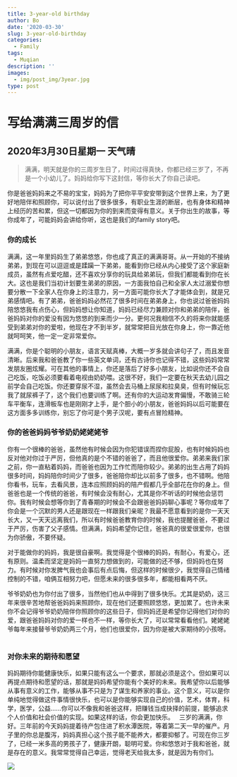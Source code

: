 ```yaml
---
title: 3-year-old birthday
author: Bo
date: '2020-03-30'
slug: 3-year-old-birthday
categories:
  - Family
tags:
  - Muqian
description: ''
images:
  - img/post_img/3year.jpg
type: post
---
```



# 写给满满三周岁的信 

## 2020年3月30日星期一 天气晴


> 满满，明天就是你的三周岁生日了，时间过得真快，你都已经三岁了，不再是一个小幼儿了。妈妈给你写下这封信，等你长大了你自己读吧。

你是爸爸妈妈来之不易的宝宝，妈妈为了把你平平安安带到这个世界上来，为了更好地陪伴和照顾你，可以说付出了很多很多，有职业生涯的断层，也有身体和精神上经历的苦和累，但这一切都因为你的到来而变得有意义。关于你出生的故事，等你成年了，可能妈妈会讲给你听，这也是我们的family story吧。
 
### 你的成长

满满，这一年里妈妈生了弟弟悠悠，你也成了真正的满满哥哥。从一开始的不接纳弟弟，到现在可以逗逗或是蹂躏一下弟弟，能看到你已经从内心接受了这个家庭新成员，虽然有点爱吃醋，还不喜欢分享你的玩具给弟弟玩，但我们都能看到你在长大。这也是我们当初计划要生弟弟的原因，一方面我怕自己和全家人太过溺爱你想要分散一下全家人在你身上的注意力，另一方面可能你长大了才能体会到，就是兄弟感情吧。有了弟弟，爸爸妈妈必然花了很多时间在弟弟身上，你也说过爸爸妈妈陪悠悠我有点伤心，但妈妈想让你知道，妈妈已经尽力兼顾对你和弟弟的陪伴，爸爸妈妈对你的爱没有因为悠悠的到来而少一分。更何况我相信不久的将来你就能感受到弟弟对你的爱啦，他现在才不到半岁，就常常把目光放在你身上，你一靠近他就呵呵笑，他一定一定非常爱你。

满满，你是个聪明的小朋友，语言天赋真棒，大概一岁多就会讲句子了，而且发音清晰。后来我和爸爸教了你一些英文单词，还有古诗你也记得不错，这些妈妈常常发朋友圈炫耀。可在其他的事情上，你还是落后了好多小朋友，比如说你还不会自己吃饭，吃饭必须要看着电视由奶奶喂。这很不好，我们一定要在秋天去幼儿园之前学会自己吃饭。你还要穿尿不湿，虽然会去马桶上尿尿和拉臭臭，但有时候玩忘我了就尿裤子了，这个我们也要训练了啊。还有你的大运动发育偏慢，不敢骑三轮车平衡车，连滑板车也是刚刚才上手，是个胆小的小朋友，爸爸妈妈以后可能要在这方面多多训练你，别忘了你可是个男子汉呢，要有点冒险精神。
 
### 你的爸爸妈妈爷爷奶奶姥姥姥爷

你有一个很棒的爸爸，虽然他有时候会因为你犯错误而捏你屁股，也有时候妈妈也反对他对你过于严厉，但他真的是个不错的爸爸了，而且他很爱你。弟弟来我们家之前，你一直粘着妈妈，而爸爸也因为工作忙而陪你较少。弟弟的出生占用了妈妈很多时间，妈妈陪你时间少了很多，爸爸陪你却比以前多了很多，也不错啊。他陪你看书，玩车，去看风景，连本应照顾妈妈的陪产假都几乎全部花在你的身上。但爸爸也是一个传统的爸爸，有时候会没有耐心，尤其是你不听话的时候他会惩罚你。我有时候会想等你到了青春期的时候会不会跟爸爸妈妈聊心事呢？等你成年了你会是一个沉默的男人还是跟现在一样跟我们亲昵？我最不愿意看到的是你一天天长大，又一天天远离我们，所以有时候爸爸教育你的时候，我也提醒爸爸，不要过于严厉，伤害了父子感情。但满满，妈妈希望你记住，爸爸真的很爱很爱你，也很为你骄傲，不要怀疑。

对于能做你的妈妈，我是很自豪啊。我觉得是个很棒的妈妈，有耐心，有爱心，还有原则。温柔而坚定是妈妈一直努力想做到的，可能做的还不够，但妈妈也在努力。有时候对你发脾气我也会事后有点后悔，但这样的时候很少，我觉得自己情绪控制的不错，咱俩互相努力吧，但愿未来的很多很多年，都能相看两不厌。

爷爷奶奶也为你付出了很多，当然他们也从中得到了很多快乐。尤其是奶奶，这三年来很辛苦地帮爸爸妈妈来照顾你，现在他们还要照顾悠悠，更加累了。也许未来你不会记得爷爷奶奶陪伴你照顾你的这些日子，但妈妈还是希望你记得他们对你的爱，跟爸爸妈妈对你的爱一样也不一样，等你长大了，可以常常看看他们。姥姥姥爷每年来接替爷爷奶奶两三个月，他们也很爱你，因为你是被大家期待的小孩呀。
 
### 对你未来的期待和愿望

妈妈期待你能健康快乐，如果只能有这么一个要求，那就必须是这个。但如果可以再提点期待和愿望的话，那就是妈妈希望你能有个美好的未来。我希望你以后能够从事有意义的工作，能够从事不只是为了谋生和养家的事业。这个意义，可以是你单纯地觉得做这件事情很快乐，也可以是你能够实现自己的价值，艺术，体育，科学，医学，公益......你可以不像我和爸爸这样，把赚钱当成抉择的前提，能够追求个人价值和社会价值的实现。如果这样的话，你会更加快乐。
 
三岁的满满，你好。三年前的今天妈妈提着待产包住进了积水潭医院，等着第二天一早的催产。月子里的你总是腹泻，妈妈真担心这个孩子能不能养大，都要抑郁了。可现在你三岁了，已经一米多高的男孩子了，健康开朗，聪明可爱。你和悠悠对于我和爸爸，就是存在的意义。我常常觉得自己幸运，觉得老天给我太多，就是因为有你们。

![](/img/post_img/mjw.jpg)